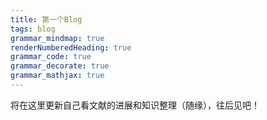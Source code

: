 ```yaml
---
title: 第一个Blog
tags: blog
grammar_mindmap: true
renderNumberedHeading: true
grammar_code: true
grammar_decorate: true
grammar_mathjax: true
---
```




将在这里更新自己看文献的进展和知识整理（随缘），往后见吧！